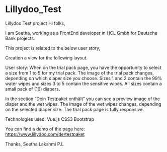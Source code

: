 # Lillydoo_Test
Lillydoo Test project Hi folks,

I am Seetha, working as a FrontEnd developer in HCL Gmbh for Deutsche Bank projects.

This project is related to the below user story,

Creation a view for the following layout.

User story: When on the trial pack page, you have the opportunity to select a size from 1 to 5 for my trial pack. The image of the trial pack changes, depending on which diaper size you choose. Sizes 1 and 2 contain the 99% water wipes and sizes 3 to 5 contain the sensitive wipes. All sizes contain a small pack of (10) diapers.

In the section “Dein Testpaket enthält” you can see a preview image of the diaper and the wet wipes. The image of the wet wipes changes, depending on the selected diaper size. The trial pack page is fully responsive.

Technologies used: Vue.js CSS3 Bootstrap

You can find a demo of the page here: https://www.lillydoo.com/de/testpaket

Thanks, Seetha Lakshmi P.L
